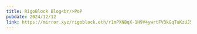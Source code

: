 ```yaml
---
title: RigoBlock Blog<br/>PoP
pubdate: 2024/12/12
link: https://mirror.xyz/rigoblock.eth/r1mPXNBqX-1H9V4ywrtFV3kGqTuKzUJ5bcvjIGVrdk4
---
```

